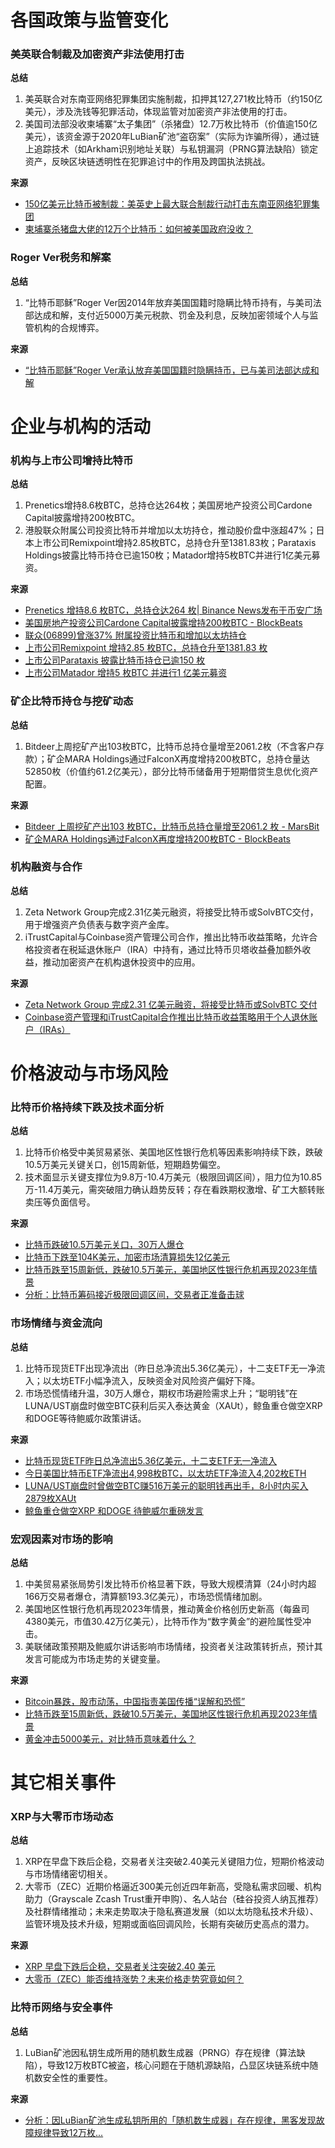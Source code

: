 # 各国政策与监管变化
### 美英联合制裁及加密资产非法使用打击
**总结**  
1. 美英联合对东南亚网络犯罪集团实施制裁，扣押其127,271枚比特币（约150亿美元），涉及洗钱等犯罪活动，体现监管对加密资产非法使用的打击。  
2. 美国司法部没收柬埔寨“太子集团”（杀猪盘）12.7万枚比特币（价值逾150亿美元），该资金源于2020年LuBian矿池“盗窃案”（实际为诈骗所得），通过链上追踪技术（如Arkham识别地址关联）与私钥漏洞（PRNG算法缺陷）锁定资产，反映区块链透明性在犯罪追讨中的作用及跨国执法挑战。  

**来源**  
- [150亿美元比特币被制裁：美英史上最大联合制裁行动打击东南亚网络犯罪集团](https://www.secrss.com/articles/84049)  
- [柬埔寨杀猪盘大佬的12万个比特币：如何被美国政府没收？](https://www.mitrade.com/cn/insights/news/live-news/article-3-1204167-20251018)  

### Roger Ver税务和解案
**总结**  
1. “比特币耶稣”Roger Ver因2014年放弃美国国籍时隐瞒比特币持有，与美司法部达成和解，支付近5000万美元税款、罚金及利息，反映加密领域个人与监管机构的合规博弈。  

**来源**  
- [“比特币耶稣”Roger Ver承认放弃美国国籍时隐瞒持币，已与美司法部达成和解](https://www.odaily.news/zh-CN/newsflash/452390)  


# 企业与机构的活动
### 机构与上市公司增持比特币
**总结**  
1. Prenetics增持8.6枚BTC，总持仓达264枚；美国房地产投资公司Cardone Capital披露增持200枚BTC。  
2. 港股联众附属公司投资比特币并增加以太坊持仓，推动股价盘中涨超47%；日本上市公司Remixpoint增持2.85枚BTC，总持仓升至1381.83枚；Parataxis Holdings披露比特币持仓已逾150枚；Matador增持5枚BTC并进行1亿美元募资。  

**来源**  
- [Prenetics 增持8.6 枚BTC，总持仓达264 枚| Binance News发布于币安广场](https://www.binance.com/cn/square/post/31136681887681)  
- [美国房地产投资公司Cardone Capital披露增持200枚BTC - BlockBeats](https://www.theblockbeats.info/flash/316654)  
- [联众(06899)曾涨37% 附属投资比特币和增加以太坊持仓](http://www.aastocks.com/sc/mobile/news.aspx?newsid=IC4614726&newstype=61&newssource=INFOCAST)  
- [上市公司Remixpoint 增持2.85 枚BTC，总持仓升至1381.83 枚](https://www.chaincatcher.com/article/2212761)  
- [上市公司Parataxis 披露比特币持仓已逾150 枚](https://www.chaincatcher.com/article/2212761)  
- [上市公司Matador 增持5 枚BTC 并进行1 亿美元募资](https://www.bitpush.news/articles/7579461)  

### 矿企比特币持仓与挖矿动态
**总结**  
1. Bitdeer上周挖矿产出103枚BTC，比特币总持仓量增至2061.2枚（不含客户存款）；矿企MARA Holdings通过FalconX再度增持200枚BTC，总持仓量达52850枚（价值约61.2亿美元），部分比特币储备用于短期借贷生息优化资产配置。  

**来源**  
- [Bitdeer 上周挖矿产出103 枚BTC，比特币总持仓量增至2061.2 枚 - MarsBit](https://m.marsbit.co/flash/20251014213201551022.html)  
- [矿企MARA Holdings通过FalconX再度增持200枚BTC - BlockBeats](https://www.theblockbeats.info/flash/316135)  

### 机构融资与合作
**总结**  
1. Zeta Network Group完成2.31亿美元融资，将接受比特币或SolvBTC交付，用于增强资产负债表与数字资产金库。  
2. iTrustCapital与Coinbase资产管理公司合作，推出比特币收益策略，允许合格投资者在税延退休账户（IRA）中持有，通过比特币贝塔收益叠加额外收益，推动加密资产在机构退休投资中的应用。  

**来源**  
- [Zeta Network Group 完成2.31 亿美元融资，将接受比特币或SolvBTC 交付](https://www.wublock123.com/article/6/50288)  
- [Coinbase资产管理和iTrustCapital合作推出比特币收益策略用于个人退休账户（IRAs）](https://news.bitcoin.com/zh/biteksiaodiezhi104kmeiyuanjiamishichangqingkuansunshi12yimeiyuan/)  


# 价格波动与市场风险
### 比特币价格持续下跌及技术面分析
**总结**  
1. 比特币价格受中美贸易紧张、美国地区性银行危机等因素影响持续下跌，跌破10.5万美元关键关口，创15周新低，短期趋势偏空。  
2. 技术面显示关键支撑位为9.8万-10.4万美元（极限回调区间），阻力位为10.85万-11.4万美元，需突破阻力确认趋势反转；存在看跌期权激增、矿工大额转账卖压等负面信号。  

**来源**  
- [比特币跌破10.5万美元关口，30万人爆仓](https://www.mitrade.com/cn/insights/news/live-news/article-3-1203680-20251017)  
- [比特币下跌至104K美元，加密市场清算损失12亿美元](https://news.bitcoin.com/zh/biteksiaodiezhi104kmeiyuanjiamishichangqingkuansunshi12yimeiyuan/)  
- [比特币跌至15周新低，跌破10.5万美元，美国地区性银行危机再现2023年情景](https://cn.cointelegraph.com/news/bitcoin-hits-15-week-low-under-105k-regional-bank-woes-echo-2023)  
- [分析：比特币筹码接近极限回调区间，交易者正准备击球](https://www.bitpush.news/articles/7580137)  

### 市场情绪与资金流向
**总结**  
1. 比特币现货ETF出现净流出（昨日总净流出5.36亿美元），十二支ETF无一净流入；以太坊ETF小幅净流入，反映资金对风险资产偏好下降。  
2. 市场恐慌情绪升温，30万人爆仓，期权市场避险需求上升；“聪明钱”在LUNA/UST崩盘时做空BTC获利后买入泰达黄金（XAUt），鲸鱼重仓做空XRP和DOGE等待鲍威尔政策讲话。  

**来源**  
- [比特币现货ETF昨日总净流出5.36亿美元，十二支ETF无一净流入](https://www.odaily.news/zh-CN/newsflash/452812)  
- [今日美国比特币ETF净流出4,998枚BTC，以太坊ETF净流入4,202枚ETH](https://www.mitrade.com/cn/insights/news/live-news/article-3-1203680-20251017)  
- [LUNA/UST崩盘时曾做空BTC赚516万美元的聪明钱再出手，8小时内买入2879枚XAUt](https://www.odaily.news/zh-CN/newsflash/452406)  
- [鲸鱼重仓做空XRP 和DOGE 待鲍威尔重磅发言](https://cryptonews.com/cn/news/crypto-whales-heavily-short-xrp-and-doge-ahead-of-powells-pivotal-speech/)  

### 宏观因素对市场的影响
**总结**  
1. 中美贸易紧张局势引发比特币价格显著下跌，导致大规模清算（24小时内超166万交易者爆仓，清算额193.3亿美元），市场恐慌情绪加剧。  
2. 美国地区性银行危机再现2023年情景，推动黄金价格创历史新高（每盎司4380美元，市值30.42万亿美元），比特币作为“数字黄金”的避险属性受冲击。  
3. 美联储政策预期及鲍威尔讲话影响市场情绪，投资者关注政策转折点，预计其发言可能成为市场走势的关键变量。  

**来源**  
- [Bitcoin暴跌，股市动荡，中国指责美国传播“误解和恐慌”](https://news.bitcoin.com/zh/bitcoin-diezhi-107k-meiyuan-yinfa-7-14yimeiyuan-de-qingsuan)  
- [比特币跌至15周新低，跌破10.5万美元，美国地区性银行危机再现2023年情景](https://cn.cointelegraph.com/news/bitcoin-hits-15-week-low-under-105k-regional-bank-woes-echo-2023)  
- [黄金冲击5000美元，对比特币意味着什么？](https://news.futunn.com/post/63429400/gold-surges-toward-5000-what-does-it-mean-for-bitcoin)  


# 其它相关事件
### XRP与大零币市场动态
**总结**  
1. XRP在早盘下跌后企稳，交易者关注突破2.40美元关键阻力位，短期价格波动与市场情绪密切相关。  
2. 大零币（ZEC）近期价格逼近300美元创近四年新高，受隐私需求回暖、机构助力（Grayscale Zcash Trust重开申购）、名人站台（硅谷投资人纳瓦推荐）及社群情绪推动；未来走势取决于隐私赛道发展（如以太坊隐私技术升级）、监管环境及技术升级，短期或面临回调风险，长期有突破历史高点的潜力。  

**来源**  
- [XRP 早盘下跌后企稳，交易者关注突破2.40 美元](https://www.coindesk.com/zh/markets/2025/10/18/xrp-stabilizes-after-early-dip-traders-eye-usd2-40-breakout)  
- [大零币（ZEC）能否维持涨势？未来价格走势究竟如何？](https://www.fx168news.com/article/955052)  

### 比特币网络与安全事件
**总结**  
1. LuBian矿池因私钥生成所用的随机数生成器（PRNG）存在规律（算法缺陷），导致12万枚BTC被盗，核心问题在于随机源缺陷，凸显区块链系统中随机数安全性的重要性。  

**来源**  
- [分析：因LuBian矿池生成私钥所用的「随机数生成器」存在规律，黑客发现故障规律导致12万枚...](https://www.theblockbeats.info/flash/316673)